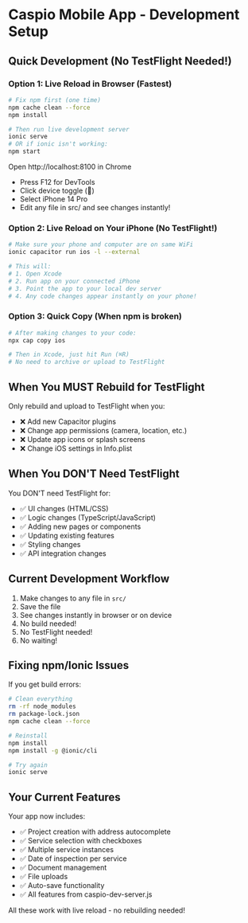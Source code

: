 # Caspio Mobile App - Development Setup

## Quick Development (No TestFlight Needed!)

### Option 1: Live Reload in Browser (Fastest)
```bash
# Fix npm first (one time)
npm cache clean --force
npm install

# Then run live development server
ionic serve
# OR if ionic isn't working:
npm start
```

Open http://localhost:8100 in Chrome
- Press F12 for DevTools
- Click device toggle (📱)
- Select iPhone 14 Pro
- Edit any file in src/ and see changes instantly!

### Option 2: Live Reload on Your iPhone (No TestFlight!)
```bash
# Make sure your phone and computer are on same WiFi
ionic capacitor run ios -l --external

# This will:
# 1. Open Xcode
# 2. Run app on your connected iPhone
# 3. Point the app to your local dev server
# 4. Any code changes appear instantly on your phone!
```

### Option 3: Quick Copy (When npm is broken)
```bash
# After making changes to your code:
npx cap copy ios

# Then in Xcode, just hit Run (⌘R)
# No need to archive or upload to TestFlight
```

## When You MUST Rebuild for TestFlight

Only rebuild and upload to TestFlight when you:
- ❌ Add new Capacitor plugins
- ❌ Change app permissions (camera, location, etc.)
- ❌ Update app icons or splash screens
- ❌ Change iOS settings in Info.plist

## When You DON'T Need TestFlight

You DON'T need TestFlight for:
- ✅ UI changes (HTML/CSS)
- ✅ Logic changes (TypeScript/JavaScript)
- ✅ Adding new pages or components
- ✅ Updating existing features
- ✅ Styling changes
- ✅ API integration changes

## Current Development Workflow

1. Make changes to any file in `src/`
2. Save the file
3. See changes instantly in browser or on device
4. No build needed!
5. No TestFlight needed!
6. No waiting!

## Fixing npm/Ionic Issues

If you get build errors:
```bash
# Clean everything
rm -rf node_modules
rm package-lock.json
npm cache clean --force

# Reinstall
npm install
npm install -g @ionic/cli

# Try again
ionic serve
```

## Your Current Features

Your app now includes:
- ✅ Project creation with address autocomplete
- ✅ Service selection with checkboxes
- ✅ Multiple service instances
- ✅ Date of inspection per service
- ✅ Document management
- ✅ File uploads
- ✅ Auto-save functionality
- ✅ All features from caspio-dev-server.js

All these work with live reload - no rebuilding needed!